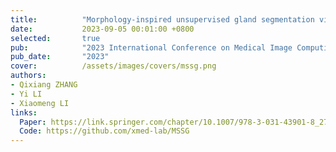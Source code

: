 ```yaml
---
title:          "Morphology-inspired unsupervised gland segmentation via selective semantic grouping"
date:           2023-09-05 00:01:00 +0800
selected:       true
pub:            "2023 International Conference on Medical Image Computing and Computer-Assisted Intervention"
pub_date:       "2023"
cover:          /assets/images/covers/mssg.png
authors:
- Qixiang ZHANG
- Yi LI
- Xiaomeng LI
links:
  Paper: https://link.springer.com/chapter/10.1007/978-3-031-43901-8_27
  Code: https://github.com/xmed-lab/MSSG
---
```

